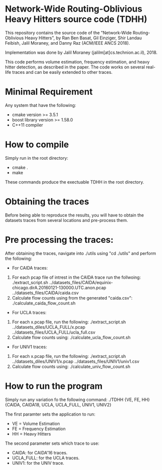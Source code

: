 # Network-Wide Routing-Oblivious Heavy Hitters source code (TDHH)
This repository contains the source code of the "Network-Wide Routing-Oblivious Heavy Hitters", by Ran Ben Basat, Gil Einziger, Shir Landau Feibish, Jalil Moraney, and Danny Raz (ACM/IEEE ANCS 2018).

Implementation was done by Jalil Moraney (jalilm[at]cs.technion.ac.il), 2018.

This code performs volume estimation, frequency estimation, and heavy hitter detection, as described in the paper. The code works on several real-life traces and can be easily extended to other traces.

# Minimal Requirement
Any system that have the following:
* cmake version >= 3.5.1
* boost library version >= 1.58.0
* C++11 compiler

# How to compile
Simply run in the root directory:
* cmake .
* make

These commands produce the exectuable TDHH in the root directory.

# Obtaining the traces
Before being able to reproduce the results, you will have to obtain the datasets traces from several locations and pre-process them.

# Pre processing the traces:
After obtaining the traces, navigate into ./utils using "cd ./utils" and perform the following:

* For CAIDA traces:
1) For each pcap file of intrest in the CAIDA trace run the follwoing:
  ./extract_script.sh ../datasets_files/CAIDA/equinix-chicago.dirA.20160121-130000.UTC.anon.pcap ../datasets_files/CAIDA/caida.csv
2) Calculate flow counts using from the generated "caida.csv":
  ./calculate_caida_flow_count.sh

* For UCLA traces:
1) For each x.pcap file, run the following:
  ./extract_script.sh ../datasets_diles/UCLA_FULL/x.pcap ../datasets_files/UCLA_FULL/ucla_full.csv
2) Calculate flow counts using:
  ./calculate_ucla_flow_count.sh

* For UNIV1 traces:
1) For each x.pcap file, run the following:
  ./extract_script.sh ../datasets_diles/UNIV1/x.pcap ../datasets_files/UNIV1/univ1.csv
2) Calculate flow counts using:
  ./calculate_univ_flow_count.sh

# How to run the program
Simply run any variation fo the following command:
./TDHH {VE, FE, HH} {CAIDA, CAIDA18, UCLA, UCLA_FULL, UNIV1, UNIV2}

The first paramter sets the application to run:
* VE = Volume Estimation
* FE = Frequency Estimation
* HH = Heavy Hitters

The second parameter sets which trace to use:
* CAIDA: for CAIDA'16 traces.
* UCLA_FULL: for the UCLA traces.
* UNIV1: for the UNIV trace.
